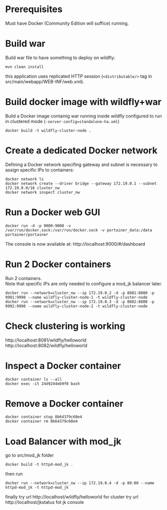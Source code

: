 # Prerequisites
Must have Docker (Community Edition will suffice) running.

# Build war
Build war file to have something to deploy on wildfly:
```
mvn clean install
```
this application uses replicated HTTP session (`<distributable/>` tag in src/main/webapp/WEB-INF/web.xml).

# Build docker image with wildfly+war
Build a Docker image containig war running inside wildfly configured to run in clustered mode (`-server-config=standalone-ha.xml`)
```
docker build -t wildfly-cluster-node .
```

# Create a dedicated Docker network
Defining a Docker network specifing gateway and subnet is necessary to assign specific IPs to containers:
```
docker network ls 
docker network create --driver bridge --gateway 172.19.0.1 --subnet 172.19.0.0/16 cluster_nw  
docker network inspect cluster_nw  
```

# Run a Docker web GUI
```
docker run -d -p 9000:9000 -v /var/run/docker.sock:/var/run/docker.sock -v portainer_data:/data portainer/portainer  
```
The console is now available at:
http://localhost:9000/#/dashboard

# Run 2 Docker containers
Run 2 containers.  
Note that specific IPs are only needed to configure a mod_jk balancer later.
```
docker run --network=cluster_nw --ip 172.19.0.2 -d -p 8081:8080 -p 9991:9990 --name wildfly-cluster-node-1 -t wildfly-cluster-node  
docker run --network=cluster_nw --ip 172.19.0.3 -d -p 8082:8080 -p 9992:9990 --name wildfly-cluster-node-2 -t wildfly-cluster-node
```

# Check clustering is working
http://localhost:8081/wildfly/helloworld  
http://localhost:8082/wildfly/helloworld

# Inspect a Docker container
```
docker container ls --all  
docker exec -it 24d9244eb9f0 bash
```

# Remove a Docker container
```
docker container stop 8b64379c60e4  
docker container rm 8b64379c60e4
```

# Load Balancer with mod_jk
go to src/mod_jk folder
```
docker build -t httpd-mod_jk .
```
then run
```
docker run --network=cluster_nw --ip 172.19.0.4 -d -p 80:80 --name httpd-mod_jk -t httpd-mod_jk
```
finally try url http://localhost/wildfly/helloworld for cluster
try url http://localhost/jkstatus fot jk console  

    